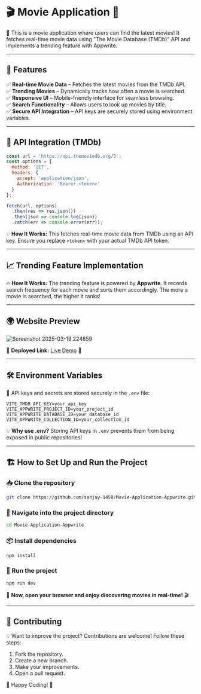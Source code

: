 
# 🎬 Movie Application 🎥

🚀 This is a movie application where users can find the latest movies! It fetches real-time movie data using "The Movie Database (TMDb)" API and implements a trending feature with Appwrite.

---

## 🌟 Features

✅ **Real-time Movie Data** – Fetches the latest movies from the TMDb API.  
✅ **Trending Movies** – Dynamically tracks how often a movie is searched.  
✅ **Responsive UI** – Mobile-friendly interface for seamless browsing.  
✅ **Search Functionality** – Allows users to look up movies by title.  
✅ **Secure API Integration** – API keys are securely stored using environment variables.  

---

## 🔗 API Integration (TMDb)

```js
const url = 'https://api.themoviedb.org/3';
const options = {
  method: 'GET',
  headers: {
    accept: 'application/json',
    Authorization: 'Bearer <token>'
  }
};

fetch(url, options)
  .then(res => res.json())
  .then(json => console.log(json))
  .catch(err => console.error(err));
```

💡 **How It Works:** This fetches real-time movie data from TMDb using an API key. Ensure you replace `<token>` with your actual TMDb API token.

---

## 📈 Trending Feature Implementation

🔥 **How It Works:** The trending feature is powered by **Appwrite**. It records search frequency for each movie and sorts them accordingly. The more a movie is searched, the higher it ranks!

---

## 🌍 Website Preview

![Screenshot 2025-03-19 224859](https://github.com/user-attachments/assets/97ce7d79-fd75-4d1f-8d60-084350b0a67f)

🔗 **Deployed Link:** [Live Demo](https://movie-application-appwrite-gwv01yvro-sanjay-1458s-projects.vercel.app/) 🚀

---

## 🛠 Environment Variables

🔐 API keys and secrets are stored securely in the `.env` file:

```
VITE_TMDB_API_KEY=your_api_key
VITE_APPWRITE_PROJECT_ID=your_project_id
VITE_APPWRITE_DATABASE_ID=your_database_id
VITE_APPWRITE_COLLECTION_ID=your_collection_id
```

💡 **Why use .env?** Storing API keys in `.env` prevents them from being exposed in public repositories!

---

## 🏗 How to Set Up and Run the Project

### 📥 Clone the repository
```bash
git clone https://github.com/sanjay-1458/Movie-Application-Appwrite.git
```

### 📂 Navigate into the project directory
```bash
cd Movie-Application-Appwrite
```

### 📦 Install dependencies
```bash
npm install
```

### 🚀 Run the project
```bash
npm run dev
```

🌟 **Now, open your browser and enjoy discovering movies in real-time!** 🎬

---

## 🤝 Contributing

💡 Want to improve the project? Contributions are welcome! Follow these steps:
1. Fork the repository.
2. Create a new branch.
3. Make your improvements.
4. Open a pull request.

🚀 Happy Coding! 🎉

